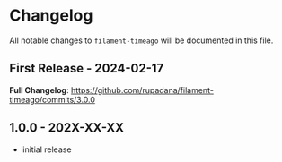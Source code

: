 # Changelog

All notable changes to `filament-timeago` will be documented in this file.

## First Release - 2024-02-17

**Full Changelog**: https://github.com/rupadana/filament-timeago/commits/3.0.0

## 1.0.0 - 202X-XX-XX

- initial release
